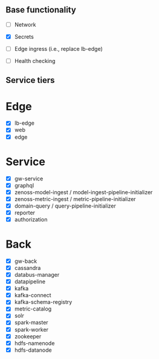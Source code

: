 
## Base functionality
- [ ] Network 
- [x] Secrets
- [ ] Edge ingress (i.e., replace lb-edge)
- [ ] Health checking


## Service tiers

# Edge
- [x] lb-edge
- [x] web 
- [x] edge

# Service
- [x] gw-service
- [x] graphql
- [x] zenoss-model-ingest / model-ingest-pipeline-initializer
- [x] zenoss-metric-ingest / metric-pipeline-initializer
- [x] domain-query / query-pipeline-initializer
- [x] reporter
- [x] authorization

# Back
- [x] gw-back
- [x] cassandra
- [x] databus-manager
- [x] datapipeline
- [x] kafka
- [x] kafka-connect
- [x] kafka-schema-registry
- [x] metric-catalog
- [x] solr
- [x] spark-master
- [x] spark-worker
- [x] zookeeper
- [x] hdfs-namenode
- [x] hdfs-datanode
